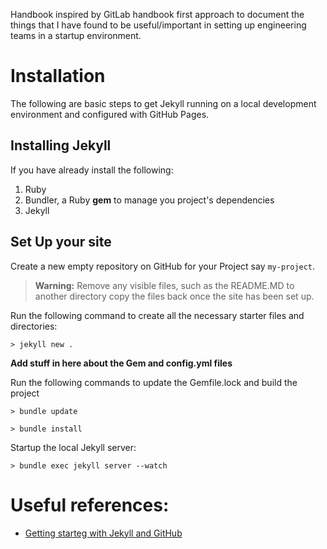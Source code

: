 Handbook inspired by GitLab handbook first approach to document the things that I have found to be useful/important in setting up engineering teams in a startup environment.

# Installation

The following are basic steps to get Jekyll running on a local development environment and configured with GitHub Pages.



## Installing Jekyll

If you have already install the following:

1. Ruby
2. Bundler, a Ruby **gem** to manage you project's dependencies
3. Jekyll

## Set Up your site

Create a new empty repository on GitHub for your Project say `my-project`.

> **Warning:** Remove any visible files, such as the README.MD to another directory
> copy the files back once the site has been set up.

Run the following command to create all the necessary starter files and directories:

    > jekyll new .

**Add stuff in here about the Gem and config.yml files**

Run the following commands to update the Gemfile.lock and build the project

    > bundle update

    > bundle install

Startup the local Jekyll server:

    > bundle exec jekyll server --watch

# Useful references:

- [Getting starteg with Jekyll and GitHub](https://www.aleksandrhovhannisyan.com/blog/getting-started-with-jekyll-and-github-pages/)
